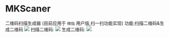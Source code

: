 # MKScaner
二维码扫描生成器 (目前应用于 `微指` 用户版,扫一扫功能实现)
功能:扫描二维码&生成二维码
![](https://github.com/Mekor/MKScanner/blob/master/screenshots_0.png)
扫描二维码:
![](https://github.com/Mekor/MKScanner/blob/master/screenshots_1.png)
生成二维码:
![](https://github.com/Mekor/MKScanner/blob/master/screenshots_2.png)


